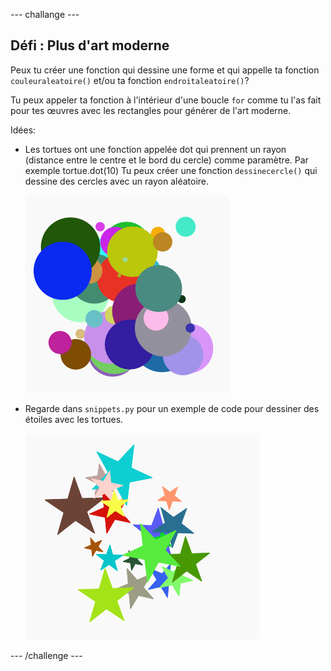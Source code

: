 \--- challange \---

## Défi : Plus d'art moderne

Peux tu créer une fonction qui dessine une forme et qui appelle ta fonction `couleuraleatoire()` et/ou ta fonction `endroitaleatoire()`?

Tu peux appeler ta fonction à l'intérieur d'une boucle `for` comme tu l'as fait pour tes œuvres avec les rectangles pour générer de l'art moderne.

Idées:

- Les tortues ont une fonction appelée dot qui prennent un rayon (distance entre le centre et le bord du cercle) comme paramètre. Par exemple tortue.dot(10) Tu peux créer une fonction `dessinecercle()` qui dessine des cercles avec un rayon aléatoire.
    
    ![capture d'écran](images/modern-circles.png)

- Regarde dans `snippets.py` pour un exemple de code pour dessiner des étoiles avec les tortues.
    
    ![capture d'écran](images/modern-stars.png)

\--- /challenge \---